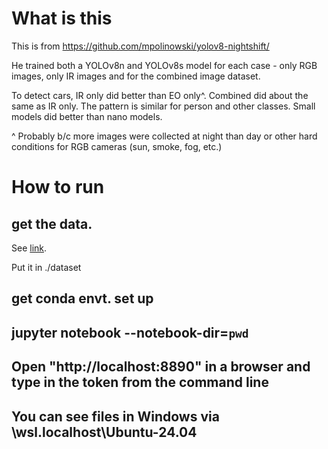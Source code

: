 # What is this
This is from https://github.com/mpolinowski/yolov8-nightshift/

He trained both a YOLOv8n and YOLOv8s model for each case - only RGB images, only IR images and for the combined image dataset.

To detect cars, IR only did better than EO only^.  Combined did about the same as IR only.  The pattern is similar for person and other classes.  Small models did better than nano models.

^ Probably b/c more images were collected at night than day or other hard conditions for RGB cameras (sun, smoke, fog, etc.)

# How to run

## get the data.

See [link](https://adas-dataset-v2.flirconservator.com/#multipartdownloadsection).  

Put it in ./dataset

## get conda envt. set up

## jupyter notebook --notebook-dir=`pwd`

## Open "http://localhost:8890" in a browser and type in the token from the command line

## You can see files in Windows via \\wsl.localhost\Ubuntu-24.04